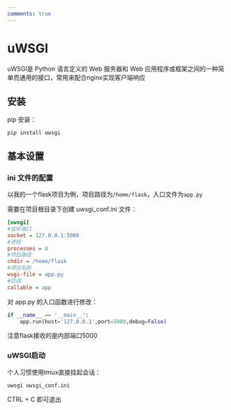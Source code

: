 ```yaml
---
comments: true
---
```


# uWSGI

uWSGI是 Python 语言定义的 Web 服务器和 Web 应用程序或框架之间的一种简单而通用的接口，常用来配合nginx实现客户端响应

## 安装

pip 安装：

```shell
pip install uwsgi
```

## 基本设置

### ini 文件的配置

以我的一个flask项目为例，项目路径为`/home/flask`，入口文件为`app.py`

需要在项目根目录下创建 uwsgi_conf.ini 文件：

```ini
[uwsgi]
#监听端口
socket = 127.0.0.1:5000
#进程
processes = 8
#项目路径
chdir = /home/flask
#项目名称
wsgi-file = app.py
#回调
callable = app
```

对 app.py 的入口函数进行修改：

```python
if __name__ == '__main__':
    app.run(host='127.0.0.1',port=5000,debug=False)
```

注意flask接收的是内部端口5000

### uWSGI启动

个人习惯使用tmux直接挂起会话：

```shell
uwsgi uwsgi_conf.ini
```

CTRL + C 即可退出